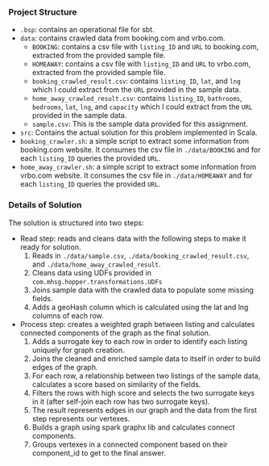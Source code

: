 ### Project Structure
* `.bsp`: contains an operational file for sbt.
* `data`: contains crawled data from booking.com and vrbo.com.
  * `BOOKING`: contains a csv file with `listing_ID` and `URL` to booking.com, extracted from the provided sample file.
  * `HOMEAWAY`: contains a csv file with `listing_ID` and `URL` to vrbo.com, extracted from the provided sample file.
  * `booking_crawled_result.csv`: contains `listing_ID`, `lat`, and `lng` which I could extract from the `URL` provided in the sample data.
  * `home_away_crawled_result.csv`: contains `listing_ID`, `bathrooms`, `bedrooms`, `lat`, `lng`, and `capacity` which I could extract from the `URL` provided in the sample data.
  * `sample.csv`: This is the sample data provided for this assignment.
* `src`: Contains the actual solution for this problem implemented in Scala.
* `booking_crawler.sh`: a simple script to extract some information from booking.com website. It consumes the csv file in `./data/BOOKING` and for each `listing_ID` queries the provided `URL`.
* `home_away_crawler.sh`: a simple script to extract some information from vrbo.com website. It consumes the csv file in `./data/HOMEAWAY` and for each `listing_ID` queries the provided `URL`.

### Details of Solution
The solution is structured into two steps:
* Read step: reads and cleans data with the following steps to make it ready for solution.   
  1. Reads in `./data/sample.csv`, `./data/booking_crawled_result.csv`, and `./data/home_away_crawled_result`.
  2. Cleans data using UDFs provided in `com.mhsg.hopper.transformations.UDFs`
  3. Joins sample data with the crawled data to populate some missing fields. 
  4. Adds a geoHash column which is calculated using the lat and lng columns of each row.
* Process step: creates a weighted graph between listing and calculates connected components of the graph as the final solution.
  1. Adds a surrogate key to each row in order to identify each listing uniquely for graph creation. 
  2. Joins the cleaned and enriched sample data to itself in order to build edges of the graph. 
  3. For each row, a relationship between two listings of the sample data, calculates a score based on similarity of the fields. 
  4. Filters the rows with high score and selects the two surrogate keys in it (after self-join each row has two surrogate keys).
  5. The result represents edges in our graph and the data from the first step represents our vertexes. 
  6. Builds a graph using spark graphx lib and calculates connect components. 
  7. Groups vertexes in a connected component based on their component_id to get to the final answer.